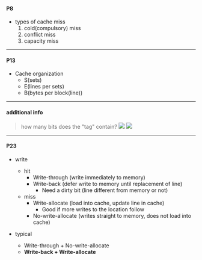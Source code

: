 
#### P8
- types of cache miss
  1. cold(compulsory) miss
  2. conflict miss
  3. capacity miss

---

#### P13
- Cache organization
  - S(sets)
  - E(lines per sets)
  - B(bytes per block(line))

---

#### additional info
> how many bits does the "tag" contain?
> ![](https://i.imgur.com/9iuZAcB.png)
> ![](https://i.imgur.com/shI2SGm.png)

---

#### P23
- write
  - hit
    - Write-through (write immediately to memory)
    - Write-back (defer write to memory until replacement of line)
      - Need a dirty bit (line different from memory or not)
  - miss
    - Write-allocate (load into cache, update line in cache)
      - Good if more writes to the location follow
    - No-write-allocate (writes straight to memory, does not load into cache)
    
- typical
  - Write-through + No-write-allocate
  - **Write-back + Write-allocate**

